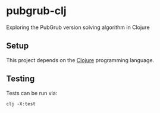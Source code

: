 # pubgrub-clj

Exploring the PubGrub version solving algorithm in Clojure

## Setup

This project depends on the [Clojure](https://clojure.org/) programming language.

## Testing

Tests can be run via:

```
clj -X:test
```
